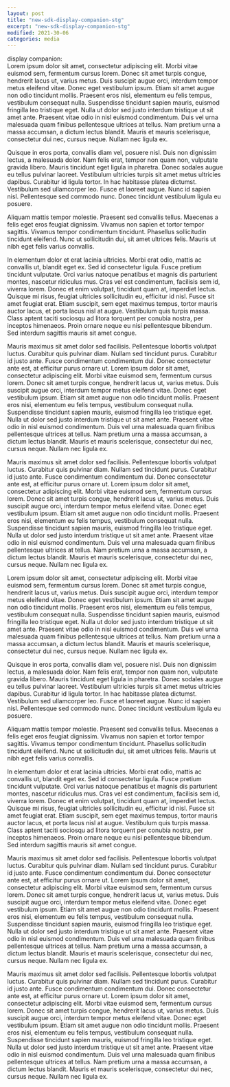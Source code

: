 ```yaml
---
layout: post
title: "new-sdk-display-companion-stg"
excerpt: "new-sdk-display-companion-stg"
modified: 2021-30-06
categories: media
---
```


display companion:
<br/>
Lorem ipsum dolor sit amet, consectetur adipiscing elit. Morbi vitae euismod sem, fermentum cursus lorem. Donec sit amet turpis congue, hendrerit lacus ut, varius metus. Duis suscipit augue orci, interdum tempor metus eleifend vitae. Donec eget vestibulum ipsum. Etiam sit amet augue non odio tincidunt mollis. Praesent eros nisi, elementum eu felis tempus, vestibulum consequat nulla. Suspendisse tincidunt sapien mauris, euismod fringilla leo tristique eget. Nulla ut dolor sed justo interdum tristique ut sit amet ante. Praesent vitae odio in nisl euismod condimentum. Duis vel urna malesuada quam finibus pellentesque ultrices at tellus. Nam pretium urna a massa accumsan, a dictum lectus blandit. Mauris et mauris scelerisque, consectetur dui nec, cursus neque. Nullam nec ligula ex.

Quisque in eros porta, convallis diam vel, posuere nisl. Duis non dignissim lectus, a malesuada dolor. Nam felis erat, tempor non quam non, vulputate gravida libero. Mauris tincidunt eget ligula in pharetra. Donec sodales augue eu tellus pulvinar laoreet. Vestibulum ultricies turpis sit amet metus ultricies dapibus. Curabitur id ligula tortor. In hac habitasse platea dictumst. Vestibulum sed ullamcorper leo. Fusce et laoreet augue. Nunc id sapien nisl. Pellentesque sed commodo nunc. Donec tincidunt vestibulum ligula eu posuere.

Aliquam mattis tempor molestie. Praesent sed convallis tellus. Maecenas a felis eget eros feugiat dignissim. Vivamus non sapien et tortor tempor sagittis. Vivamus tempor condimentum tincidunt. Phasellus sollicitudin tincidunt eleifend. Nunc ut sollicitudin dui, sit amet ultrices felis. Mauris ut nibh eget felis varius convallis.

In elementum dolor et erat lacinia ultricies. Morbi erat odio, mattis ac convallis ut, blandit eget ex. Sed id consectetur ligula. Fusce pretium tincidunt vulputate. Orci varius natoque penatibus et magnis dis parturient montes, nascetur ridiculus mus. Cras vel est condimentum, facilisis sem id, viverra lorem. Donec et enim volutpat, tincidunt quam at, imperdiet lectus. Quisque mi risus, feugiat ultricies sollicitudin eu, efficitur id nisl. Fusce sit amet feugiat erat. Etiam suscipit, sem eget maximus tempus, tortor mauris auctor lacus, et porta lacus nisl at augue. Vestibulum quis turpis massa. Class aptent taciti sociosqu ad litora torquent per conubia nostra, per inceptos himenaeos. Proin ornare neque eu nisi pellentesque bibendum. Sed interdum sagittis mauris sit amet congue.

Mauris maximus sit amet dolor sed facilisis. Pellentesque lobortis volutpat luctus. Curabitur quis pulvinar diam. Nullam sed tincidunt purus. Curabitur id justo ante. Fusce condimentum condimentum dui. Donec consectetur ante est, at efficitur purus ornare ut.
Lorem ipsum dolor sit amet, consectetur adipiscing elit. Morbi vitae euismod sem, fermentum cursus lorem. Donec sit amet turpis congue, hendrerit lacus ut, varius metus. Duis suscipit augue orci, interdum tempor metus eleifend vitae. Donec eget vestibulum ipsum. Etiam sit amet augue non odio tincidunt mollis. Praesent eros nisi, elementum eu felis tempus, vestibulum consequat nulla. Suspendisse tincidunt sapien mauris, euismod fringilla leo tristique eget. Nulla ut dolor sed justo interdum tristique ut sit amet ante. Praesent vitae odio in nisl euismod condimentum. Duis vel urna malesuada quam finibus pellentesque ultrices at tellus. Nam pretium urna a massa accumsan, a dictum lectus blandit. Mauris et mauris scelerisque, consectetur dui nec, cursus neque. Nullam nec ligula ex.

Mauris maximus sit amet dolor sed facilisis. Pellentesque lobortis volutpat luctus. Curabitur quis pulvinar diam. Nullam sed tincidunt purus. Curabitur id justo ante. Fusce condimentum condimentum dui. Donec consectetur ante est, at efficitur purus ornare ut.
Lorem ipsum dolor sit amet, consectetur adipiscing elit. Morbi vitae euismod sem, fermentum cursus lorem. Donec sit amet turpis congue, hendrerit lacus ut, varius metus. Duis suscipit augue orci, interdum tempor metus eleifend vitae. Donec eget vestibulum ipsum. Etiam sit amet augue non odio tincidunt mollis. Praesent eros nisi, elementum eu felis tempus, vestibulum consequat nulla. Suspendisse tincidunt sapien mauris, euismod fringilla leo tristique eget. Nulla ut dolor sed justo interdum tristique ut sit amet ante. Praesent vitae odio in nisl euismod condimentum. Duis vel urna malesuada quam finibus pellentesque ultrices at tellus. Nam pretium urna a massa accumsan, a dictum lectus blandit. Mauris et mauris scelerisque, consectetur dui nec, cursus neque. Nullam nec ligula ex.
<div class="apester-media" data-media-id="60dc35824da93f0025451d83" height="364">
</div>

Lorem ipsum dolor sit amet, consectetur adipiscing elit. Morbi vitae euismod sem, fermentum cursus lorem. Donec sit amet turpis congue, hendrerit lacus ut, varius metus. Duis suscipit augue orci, interdum tempor metus eleifend vitae. Donec eget vestibulum ipsum. Etiam sit amet augue non odio tincidunt mollis. Praesent eros nisi, elementum eu felis tempus, vestibulum consequat nulla. Suspendisse tincidunt sapien mauris, euismod fringilla leo tristique eget. Nulla ut dolor sed justo interdum tristique ut sit amet ante. Praesent vitae odio in nisl euismod condimentum. Duis vel urna malesuada quam finibus pellentesque ultrices at tellus. Nam pretium urna a massa accumsan, a dictum lectus blandit. Mauris et mauris scelerisque, consectetur dui nec, cursus neque. Nullam nec ligula ex.

Quisque in eros porta, convallis diam vel, posuere nisl. Duis non dignissim lectus, a malesuada dolor. Nam felis erat, tempor non quam non, vulputate gravida libero. Mauris tincidunt eget ligula in pharetra. Donec sodales augue eu tellus pulvinar laoreet. Vestibulum ultricies turpis sit amet metus ultricies dapibus. Curabitur id ligula tortor. In hac habitasse platea dictumst. Vestibulum sed ullamcorper leo. Fusce et laoreet augue. Nunc id sapien nisl. Pellentesque sed commodo nunc. Donec tincidunt vestibulum ligula eu posuere.

Aliquam mattis tempor molestie. Praesent sed convallis tellus. Maecenas a felis eget eros feugiat dignissim. Vivamus non sapien et tortor tempor sagittis. Vivamus tempor condimentum tincidunt. Phasellus sollicitudin tincidunt eleifend. Nunc ut sollicitudin dui, sit amet ultrices felis. Mauris ut nibh eget felis varius convallis.

In elementum dolor et erat lacinia ultricies. Morbi erat odio, mattis ac convallis ut, blandit eget ex. Sed id consectetur ligula. Fusce pretium tincidunt vulputate. Orci varius natoque penatibus et magnis dis parturient montes, nascetur ridiculus mus. Cras vel est condimentum, facilisis sem id, viverra lorem. Donec et enim volutpat, tincidunt quam at, imperdiet lectus. Quisque mi risus, feugiat ultricies sollicitudin eu, efficitur id nisl. Fusce sit amet feugiat erat. Etiam suscipit, sem eget maximus tempus, tortor mauris auctor lacus, et porta lacus nisl at augue. Vestibulum quis turpis massa. Class aptent taciti sociosqu ad litora torquent per conubia nostra, per inceptos himenaeos. Proin ornare neque eu nisi pellentesque bibendum. Sed interdum sagittis mauris sit amet congue.

Mauris maximus sit amet dolor sed facilisis. Pellentesque lobortis volutpat luctus. Curabitur quis pulvinar diam. Nullam sed tincidunt purus. Curabitur id justo ante. Fusce condimentum condimentum dui. Donec consectetur ante est, at efficitur purus ornare ut.
Lorem ipsum dolor sit amet, consectetur adipiscing elit. Morbi vitae euismod sem, fermentum cursus lorem. Donec sit amet turpis congue, hendrerit lacus ut, varius metus. Duis suscipit augue orci, interdum tempor metus eleifend vitae. Donec eget vestibulum ipsum. Etiam sit amet augue non odio tincidunt mollis. Praesent eros nisi, elementum eu felis tempus, vestibulum consequat nulla. Suspendisse tincidunt sapien mauris, euismod fringilla leo tristique eget. Nulla ut dolor sed justo interdum tristique ut sit amet ante. Praesent vitae odio in nisl euismod condimentum. Duis vel urna malesuada quam finibus pellentesque ultrices at tellus. Nam pretium urna a massa accumsan, a dictum lectus blandit. Mauris et mauris scelerisque, consectetur dui nec, cursus neque. Nullam nec ligula ex.

Mauris maximus sit amet dolor sed facilisis. Pellentesque lobortis volutpat luctus. Curabitur quis pulvinar diam. Nullam sed tincidunt purus. Curabitur id justo ante. Fusce condimentum condimentum dui. Donec consectetur ante est, at efficitur purus ornare ut.
Lorem ipsum dolor sit amet, consectetur adipiscing elit. Morbi vitae euismod sem, fermentum cursus lorem. Donec sit amet turpis congue, hendrerit lacus ut, varius metus. Duis suscipit augue orci, interdum tempor metus eleifend vitae. Donec eget vestibulum ipsum. Etiam sit amet augue non odio tincidunt mollis. Praesent eros nisi, elementum eu felis tempus, vestibulum consequat nulla. Suspendisse tincidunt sapien mauris, euismod fringilla leo tristique eget. Nulla ut dolor sed justo interdum tristique ut sit amet ante. Praesent vitae odio in nisl euismod condimentum. Duis vel urna malesuada quam finibus pellentesque ultrices at tellus. Nam pretium urna a massa accumsan, a dictum lectus blandit. Mauris et mauris scelerisque, consectetur dui nec, cursus neque. Nullam nec ligula ex.



<script async src="https://sdk.stg.apester.com/core.min.js"></script>